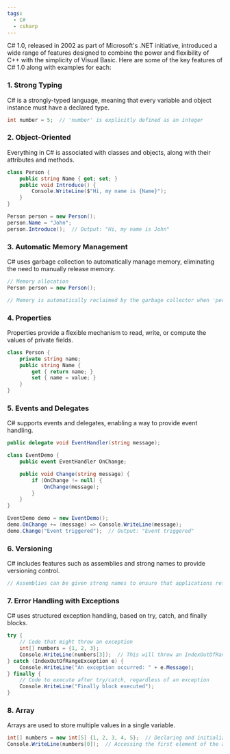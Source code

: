 ```yaml
---
tags:
  - C#
  - csharp
---
```


C# 1.0, released in 2002 as part of Microsoft's .NET initiative, introduced a wide range of features designed to combine the power and flexibility of C++ with the simplicity of Visual Basic. Here are some of the key features of C# 1.0 along with examples for each:

### 1. **Strong Typing**
C# is a strongly-typed language, meaning that every variable and object instance must have a declared type.

```csharp
int number = 5;  // 'number' is explicitly defined as an integer
```

### 2. **Object-Oriented**
Everything in C# is associated with classes and objects, along with their attributes and methods.

```csharp
class Person {
    public string Name { get; set; }
    public void Introduce() {
        Console.WriteLine($"Hi, my name is {Name}");
    }
}

Person person = new Person();
person.Name = "John";
person.Introduce();  // Output: "Hi, my name is John"
```

### 3. **Automatic Memory Management**
C# uses garbage collection to automatically manage memory, eliminating the need to manually release memory.

```csharp
// Memory allocation
Person person = new Person();

// Memory is automatically reclaimed by the garbage collector when 'person' is no longer in use.
```

### 4. **Properties**
Properties provide a flexible mechanism to read, write, or compute the values of private fields.

```csharp
class Person {
    private string name;
    public string Name {
        get { return name; }
        set { name = value; }
    }
}
```

### 5. **Events and Delegates**
C# supports events and delegates, enabling a way to provide event handling.

```csharp
public delegate void EventHandler(string message);

class EventDemo {
    public event EventHandler OnChange;

    public void Change(string message) {
        if (OnChange != null) {
            OnChange(message);
        }
    }
}

EventDemo demo = new EventDemo();
demo.OnChange += (message) => Console.WriteLine(message);
demo.Change("Event triggered");  // Output: "Event triggered"
```

### 6. **Versioning**
C# includes features such as assemblies and strong names to provide versioning control.

```csharp
// Assemblies can be given strong names to ensure that applications reference the correct version of a library.
```

### 7. **Error Handling with Exceptions**
C# uses structured exception handling, based on try, catch, and finally blocks.

```csharp
try {
    // Code that might throw an exception
    int[] numbers = {1, 2, 3};
    Console.WriteLine(numbers[3]);  // This will throw an IndexOutOfRangeException
} catch (IndexOutOfRangeException e) {
    Console.WriteLine("An exception occurred: " + e.Message);
} finally {
    // Code to execute after try/catch, regardless of an exception
    Console.WriteLine("Finally block executed");
}
```

### 8. **Array**
Arrays are used to store multiple values in a single variable.

```csharp
int[] numbers = new int[5] {1, 2, 3, 4, 5};  // Declaring and initializing an array
Console.WriteLine(numbers[0]);  // Accessing the first element of the array
```